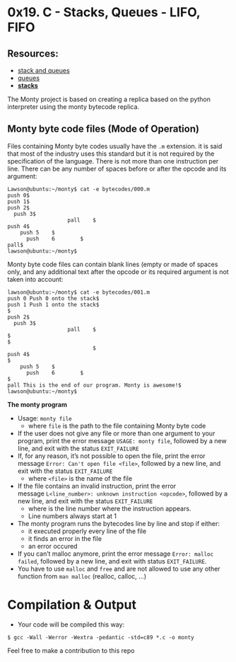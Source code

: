 # ****0x19. C - Stacks, Queues - LIFO, FIFO****

## **Resources:**

- [stack and queues](https://data-flair.training/blogs/stacks-and-queues-in-c/)
- [queues](https://www.edureka.co/blog/queue-in-c/)
- [**stacks**](https://www.digitalocean.com/community/tutorials/stack-in-c)

The Monty project is based on creating a replica based on the python interpreter using the monty bytecode replica.

## **Monty byte code files (Mode of Operation)**

Files containing Monty byte codes usually have the `.m` extension. it is said that most of the industry uses this standard but it is not required by the specification of the language. There is not more than one instruction per line. There can be any number of spaces before or after the opcode and its argument:

```
Lawson@ubuntu:~/monty$ cat -e bytecodes/000.m
push 0$
push 1$
push 2$
  push 3$
                   pall    $
push 4$
    push 5    $
      push    6        $
pall$
lawson@ubuntu:~/monty$
```

Monty byte code files can contain blank lines (empty or made of spaces only, and any additional text after the opcode or its required argument is not taken into account:

```
lawson@ubuntu:~/monty$ cat -e bytecodes/001.m
push 0 Push 0 onto the stack$
push 1 Push 1 onto the stack$
$
push 2$
  push 3$
                   pall    $
$
$
                           $
push 4$
$
    push 5    $
      push    6        $
$
pall This is the end of our program. Monty is awesome!$
lawson@ubuntu:~/monty$
```

**The monty program**

- Usage: `monty file`
    - where `file` is the path to the file containing Monty byte code
- If the user does not give any file or more than one argument to your program, print the error message `USAGE: monty file`, followed by a new line, and exit with the status `EXIT_FAILURE`
- If, for any reason, it’s not possible to open the file, print the error message `Error: Can't open file <file>`, followed by a new line, and exit with the status `EXIT_FAILURE`
    - where `<file>` is the name of the file
- If the file contains an invalid instruction, print the error message `L<line_number>: unknown instruction <opcode>`, followed by a new line, and exit with the status `EXIT_FAILURE`
    - where is the line number where the instruction appears.
    - Line numbers always start at 1
- The monty program runs the bytecodes line by line and stop if either:
    - it executed properly every line of the file
    - it finds an error in the file
    - an error occured
- If you can’t malloc anymore, print the error message `Error: malloc failed`, followed by a new line, and exit with status `EXIT_FAILURE`.
- You have to use `malloc` and `free` and are not allowed to use any other function from `man malloc` (realloc, calloc, …)

# **Compilation & Output**

- Your code will be compiled this way:

```
$ gcc -Wall -Werror -Wextra -pedantic -std=c89 *.c -o monty
```

Feel free to make a contribution to this repo
